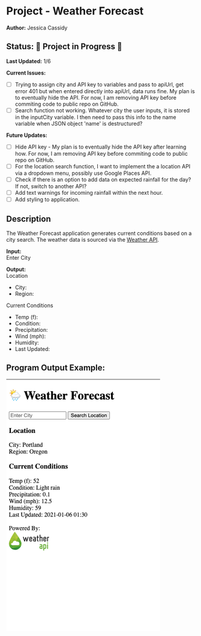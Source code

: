 # Project - Weather Forecast
**Author:**     Jessica Cassidy

## Status: 🚧 Project in Progress 🚧
**Last Updated:** 1/6

**Current Issues:**
- [ ] Trying to assign city and API key to variables and pass to apiUrl, get error 401 but when entered directly into apiUrl, data runs fine. My plan is to eventually hide the API. For now, I am removing API key before commiting code to public repo on GitHub. 
- [ ] Search function not working. Whatever city the user inputs, it is stored in the inputCity variable. I then need to pass this info to the name variable when JSON object 'name' is destructured?

**Future Updates:**
- [ ] Hide API key - My plan is to eventually hide the API key after learning how. For now, I am removing API key before commiting code to public repo on GitHub.
- [ ] For the location search function, I want to implement the a location API via a dropdown menu, possibly use Google Places API. 
- [ ] Check if there is an option to add data on expected rainfall for the day? If not, switch to another API? 
- [ ] Add text warnings for incoming rainfall within the next hour. 
- [ ] Add styling to application.

## Description
The Weather Forecast application generates current conditions based on a city search. The weather data is sourced via the [Weather API](https://www.weatherapi.com/).

**Input:**      
Enter City

**Output:**     
Location
- City:
- Region:

Current Conditions
- Temp (f):
- Condition:
- Precipitation:
- Wind (mph):
- Humidity:
- Last Updated:
## Program Output Example:
![](images/screenshot_program-output_1.png)
